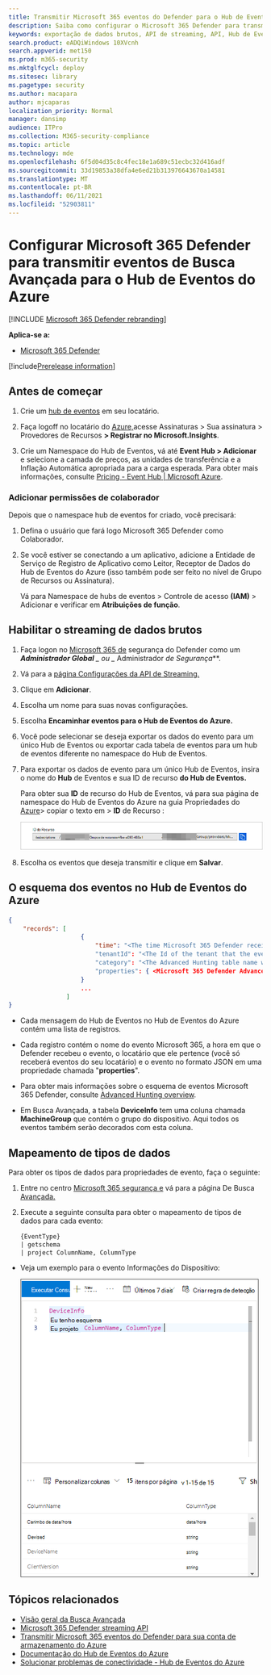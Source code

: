 ```yaml
---
title: Transmitir Microsoft 365 eventos do Defender para o Hub de Eventos do Azure
description: Saiba como configurar o Microsoft 365 Defender para transmitir eventos de Busca Avançada para o Hub de Eventos.
keywords: exportação de dados brutos, API de streaming, API, Hub de Eventos do Azure, armazenamento do Azure, conta de armazenamento, Busca Avançada, compartilhamento de dados brutos
search.product: eADQiWindows 10XVcnh
search.appverid: met150
ms.prod: m365-security
ms.mktglfcycl: deploy
ms.sitesec: library
ms.pagetype: security
ms.author: macapara
author: mjcaparas
localization_priority: Normal
manager: dansimp
audience: ITPro
ms.collection: M365-security-compliance
ms.topic: article
ms.technology: mde
ms.openlocfilehash: 6f5d04d35c8c4fec18e1a689c51ecbc32d416adf
ms.sourcegitcommit: 33d19853a38dfa4e6ed21b313976643670a14581
ms.translationtype: MT
ms.contentlocale: pt-BR
ms.lasthandoff: 06/11/2021
ms.locfileid: "52903811"
---
```

# <a name="configure-microsoft-365-defender-to-stream-advanced-hunting-events-to-your-azure-event-hub"></a>Configurar Microsoft 365 Defender para transmitir eventos de Busca Avançada para o Hub de Eventos do Azure

[!INCLUDE [Microsoft 365 Defender rebranding](../../includes/microsoft-defender.md)]


**Aplica-se a:**
- [Microsoft 365 Defender](https://go.microsoft.com/fwlink/?linkid=2118804)

[!include[Prerelease information](../../includes/prerelease.md)]

## <a name="before-you-begin"></a>Antes de começar

1. Crie um [hub de eventos](/azure/event-hubs/) em seu locatário.

2. Faça logoff no locatário do [Azure,](https://ms.portal.azure.com/)acesse Assinaturas > Sua assinatura > Provedores de Recursos **> Registrar no Microsoft.Insights**.

3. Crie um Namespace do Hub de Eventos, vá até **Event Hub > Adicionar** e selecione a camada de preços, as unidades de transferência e a Inflação Automática apropriada para a carga esperada. Para obter mais informações, consulte [Pricing - Event Hub | Microsoft Azure](https://azure.microsoft.com/en-us/pricing/details/event-hubs/).  

### <a name="add-contributor-permissions"></a>Adicionar permissões de colaborador 
Depois que o namespace hub de eventos for criado, você precisará:
1. Defina o usuário que fará logo Microsoft 365 Defender como Colaborador.

2. Se você estiver se conectando a um aplicativo, adicione a Entidade de Serviço de Registro de Aplicativo como Leitor, Receptor de Dados do Hub de Eventos do Azure (isso também pode ser feito no nível de Grupo de Recursos ou Assinatura). 

    Vá para Namespace de hubs de eventos > Controle de acesso **(IAM)** > Adicionar e verificar em **Atribuições de função**.

## <a name="enable-raw-data-streaming"></a>Habilitar o streaming de dados brutos

1. Faça logon no [Microsoft 365 de](https://security.microsoft.com) segurança do Defender como um ***Administrador Global** _ ou _* Administrador _de Segurança_**.

2. Vá para a [página Configurações da API de Streaming.](https://security.microsoft.com/settings/mtp_settings/raw_data_export)

3. Clique em **Adicionar**.

4. Escolha um nome para suas novas configurações.

5. Escolha **Encaminhar eventos para o Hub de Eventos do Azure.**

6. Você pode selecionar se deseja exportar os dados do evento para um único Hub de Eventos ou exportar cada tabela de eventos para um hub de eventos diferente no namespace do Hub de Eventos. 

7. Para exportar os dados de evento para um único Hub de Eventos, insira o nome do **Hub** de Eventos e sua ID de recurso **do Hub de Eventos.**

   Para obter sua **ID** de recurso do Hub de Eventos, vá para sua página de namespace do Hub de Eventos do Azure na guia Propriedades do [Azure](https://ms.portal.azure.com/)> copiar o texto em  >   **ID** de Recurso :

   ![Imagem da Id1 do recurso hub de eventos](../defender-endpoint/images/event-hub-resource-id.png)

8. Escolha os eventos que deseja transmitir e clique em **Salvar**.

## <a name="the-schema-of-the-events-in-azure-event-hub"></a>O esquema dos eventos no Hub de Eventos do Azure

```JSON
{
    "records": [
                    {
                        "time": "<The time Microsoft 365 Defender received the event>"
                        "tenantId": "<The Id of the tenant that the event belongs to>"
                        "category": "<The Advanced Hunting table name with 'AdvancedHunting-' prefix>"
                        "properties": { <Microsoft 365 Defender Advanced Hunting event as Json> }
                    }
                    ...
                ]
}
```

- Cada mensagem do Hub de Eventos no Hub de Eventos do Azure contém uma lista de registros.

- Cada registro contém o nome do evento Microsoft 365, a hora em que o Defender recebeu o evento, o locatário que ele pertence (você só receberá eventos do seu locatário) e o evento no formato JSON em uma propriedade chamada "**properties**".

- Para obter mais informações sobre o esquema de eventos Microsoft 365 Defender, consulte [Advanced Hunting overview](advanced-hunting-overview.md).

- Em Busca Avançada, a tabela **DeviceInfo** tem uma coluna chamada **MachineGroup** que contém o grupo do dispositivo. Aqui todos os eventos também serão decorados com esta coluna. 




## <a name="data-types-mapping"></a>Mapeamento de tipos de dados

Para obter os tipos de dados para propriedades de evento, faça o seguinte:

1. Entre no centro [Microsoft 365 segurança e](https://security.microsoft.com) vá para a página De Busca [Avançada.](https://security.microsoft.com/hunting-package)

2. Execute a seguinte consulta para obter o mapeamento de tipos de dados para cada evento:
 
   ```kusto
   {EventType}
   | getschema
   | project ColumnName, ColumnType 
   ```

- Veja um exemplo para o evento Informações do Dispositivo: 

  ![Imagem da Id do recurso hub de eventos2](../defender-endpoint/images/machine-info-datatype-example.png)

## <a name="related-topics"></a>Tópicos relacionados
- [Visão geral da Busca Avançada](advanced-hunting-overview.md)
- [Microsoft 365 Defender streaming API](streaming-api.md)
- [Transmitir Microsoft 365 eventos do Defender para sua conta de armazenamento do Azure](streaming-api-storage.md)
- [Documentação do Hub de Eventos do Azure](/azure/event-hubs/)
- [Solucionar problemas de conectividade - Hub de Eventos do Azure](/azure/event-hubs/troubleshooting-guide)
